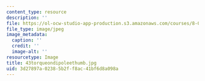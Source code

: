 ```yaml
---
content_type: resource
description: ''
file: https://ol-ocw-studio-app-production.s3.amazonaws.com/courses/8-02t-electricity-and-magnetism-spring-2005/3d27897a02385b2ff8ac41bf6d8a098a_43torqueondipoleethumb.jpg
file_type: image/jpeg
image_metadata:
  caption: ''
  credit: ''
  image-alt: ''
resourcetype: Image
title: 43torqueondipoleethumb.jpg
uid: 3d27897a-0238-5b2f-f8ac-41bf6d8a098a
---
```

